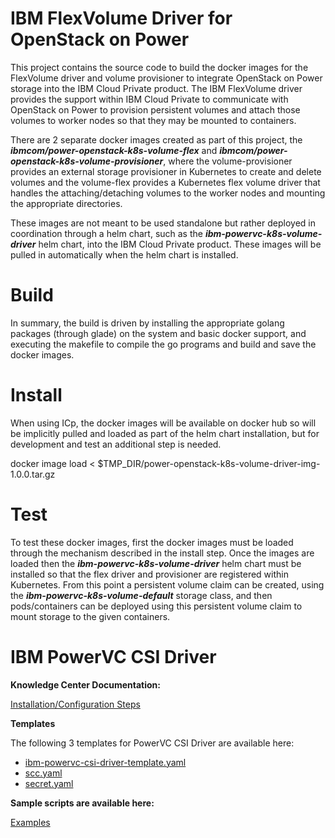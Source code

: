 # IBM FlexVolume Driver for OpenStack on Power


This project contains the source code to build the docker images for the FlexVolume driver and volume provisioner to integrate OpenStack on Power storage into the IBM Cloud Private product.  The IBM FlexVolume driver provides the support within IBM Cloud Private to communicate with OpenStack on Power to provision persistent volumes and attach those volumes to worker nodes so that they may be mounted to containers.

There are 2 separate docker images created as part of this project, the *__ibmcom/power-openstack-k8s-volume-flex__* and *__ibmcom/power-openstack-k8s-volume-provisioner__*, where the volume-provisioner provides an external storage provisioner in Kubernetes to create and delete volumes and the volume-flex provides a Kubernetes flex volume driver that handles the attaching/detaching volumes to the worker nodes and mounting the appropriate directories.

These images are not meant to be used standalone but rather deployed in coordination through a helm chart, such as the *__ibm-powervc-k8s-volume-driver__* helm chart, into the IBM Cloud Private product.  These images will be pulled in automatically when the helm chart is installed.

# Build
  In summary, the build is driven by installing the appropriate golang packages (through glade) on the system and basic docker support, and executing the makefile to compile the go programs and build and save the docker images. 

# Install
When using ICp, the docker images will be available on docker hub so will be implicitly pulled and loaded as part of the helm chart installation, but for development and test an additional step is needed.  

  docker image load < $TMP_DIR/power-openstack-k8s-volume-driver-img-1.0.0.tar.gz

# Test
To test these docker images, first the docker images must be loaded through the mechanism described in the install step.  Once the images are loaded then the *__ibm-powervc-k8s-volume-driver__* helm chart must be installed so that the flex driver and provisioner are registered within Kubernetes.  From this point a persistent volume claim can be created, using the *__ibm-powervc-k8s-volume-default__* storage class, and then pods/containers can be deployed using this persistent volume claim to mount storage to the given containers.


# IBM PowerVC CSI Driver

**Knowledge Center Documentation:**

[Installation/Configuration Steps](https://www.ibm.com/support/knowledgecenter/SSXK2N_1.4.4/com.ibm.powervc.standard.help.doc/powervc_csi_storage_install.html)

**Templates**

The following 3 templates for PowerVC CSI Driver are available here:

- [ibm-powervc-csi-driver-template.yaml](template/ibm-powervc-csi-driver-template.yaml)
- [scc.yaml](template/scc.yaml)
- [secret.yaml](template/secret.yaml)

**Sample scripts are available here:**

[Examples](csi_examples)

